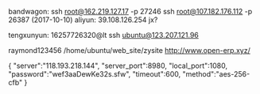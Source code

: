 ﻿bandwagon:
ssh root@162.219.127.17 -p 27246
ssh root@107.182.176.112 -p 26387  (2017-10-10)
aliyun:
39.108.126.254
jx?




tengxunyun:
16257726320@lt
ssh ubuntu@123.207.121.96

raymond123456
/home/ubuntu/web_site/zysite
http://www.open-erp.xyz/

{
    "server":"118.193.218.144",
    "server_port":8980,
    "local_port":1080,
    "password":"wef3aaDewKe32s.sfw",
    "timeout":600,
    "method":"aes-256-cfb"
}


